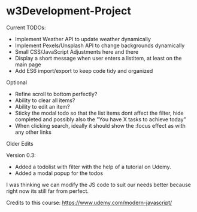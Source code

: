 # w3Development-Project

Current TODOs:

* Implement Weather API to update weather dynamically
* Implement Pexels/Unsplash API to change backgrounds dynamically
* Small CSS/JavaScript Adjustments here and there
* Display a short message when user enters a listitem, at least on the main page
* Add ES6 import/export to keep code tidy and organized

Optional

* Refine scroll to bottom perfectly?
* Ability to clear all items?
* Ability to edit an item?
* Sticky the modal todo so that the list items dont affect the filter, hide completed and possibly also the "You have X tasks to achieve today"
* When clicking search, ideally it should show the :focus effect as with any other links

Older Edits

Version 0.3: 

* Added a todolist with filter with the help of a tutorial on Udemy.
* Added a modal popup for the todos 

I was thinking we can modify the JS code to suit our needs better because right now its still far from perfect.

Credits to this course: https://www.udemy.com/modern-javascript/

